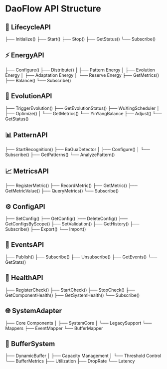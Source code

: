 # DaoFlow API Structure

## 🔄 LifecycleAPI
├── Initialize()
├── Start()
├── Stop()
├── GetStatus()
└── Subscribe()

## ⚡ EnergyAPI
├── Configure()
├── Distribute()
│   ├── Pattern Energy
│   ├── Evolution Energy
│   ├── Adaptation Energy
│   └── Reserve Energy
├── GetMetrics()
├── Balance()
└── Subscribe()

## 🧬 EvolutionAPI
├── TriggerEvolution()
├── GetEvolutionStatus()
├── WuXingScheduler
│   ├── Optimize()
│   └── GetMetrics()
└── YinYangBalance
    ├── Adjust()
    └── GetStatus()

## 📊 PatternAPI
├── StartRecognition()
├── BaGuaDetector
│   ├── Configure()
│   └── Subscribe()
├── GetPatterns()
└── AnalyzePattern()

## 📈 MetricsAPI
├── RegisterMetric()
├── RecordMetric()
├── GetMetric()
├── GetMetricValue()
├── QueryMetrics()
└── Subscribe()

## ⚙️ ConfigAPI
├── SetConfig()
├── GetConfig()
├── DeleteConfig()
├── GetConfigsByScope()
├── SetValidation()
├── GetHistory()
├── Subscribe()
├── Export()
└── Import()

## 🔔 EventsAPI
├── Publish()
├── Subscribe()
├── Unsubscribe()
├── GetEvents()
└── GetStats()

## 💓 HealthAPI
├── RegisterCheck()
├── StartCheck()
├── StopCheck()
├── GetComponentHealth()
├── GetSystemHealth()
└── Subscribe()

## 🌐 SystemAdapter
├── Core Components
│   ├── SystemCore
│   └── LegacySupport
└── Mappers
    ├── EventMapper
    └── BufferMapper

## 💾 BufferSystem
├── DynamicBuffer
│   ├── Capacity Management
│   └── Threshold Control
└── BufferMetrics
    ├── Utilization
    ├── DropRate
    └── Latency

